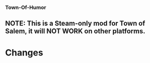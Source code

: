 ### Town-Of-Humor
## NOTE: This is a Steam-only mod for Town of Salem, it will **NOT WORK** on other platforms.

# Changes
